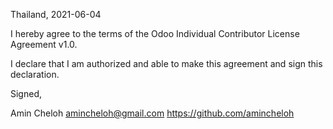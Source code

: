 Thailand, 2021-06-04

I hereby agree to the terms of the Odoo Individual Contributor License
Agreement v1.0.

I declare that I am authorized and able to make this agreement and sign this
declaration.

Signed,

Amin Cheloh amincheloh@gmail.com https://github.com/amincheloh
